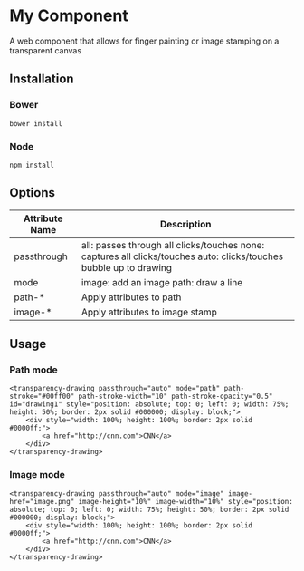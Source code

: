# My Component #
A web component that allows for finger painting or image stamping on a transparent canvas

## Installation ##

### Bower ###
	
	bower install

### Node ###

	npm install

## Options ##

| Attribute Name 	| Description                                                                                                        	|
|----------------	|--------------------------------------------------------------------------------------------------------------------	|
| passthrough    	| all: passes through all clicks/touches none: captures all clicks/touches auto: clicks/touches bubble up to drawing 	|
| mode           	| image: add an image path: draw a line                                                                              	|
| path-*         	| Apply attributes to path                                                                                           	|
| image-*        	| Apply attributes to image stamp                                                                                    	|

## Usage ##

### Path mode ###

	<transparency-drawing passthrough="auto" mode="path" path-stroke="#00ff00" path-stroke-width="10" path-stroke-opacity="0.5" id="drawing1" style="position: absolute; top: 0; left: 0; width: 75%; height: 50%; border: 2px solid #000000; display: block;">
		<div style="width: 100%; height: 100%; border: 2px solid #0000ff;">
			<a href="http://cnn.com">CNN</a>
		</div>
	</transparency-drawing>

### Image mode ###

	<transparency-drawing passthrough="auto" mode="image" image-href="image.png" image-height="10%" image-width="10%" style="position: absolute; top: 0; left: 0; width: 75%; height: 50%; border: 2px solid #000000; display: block;">
		<div style="width: 100%; height: 100%; border: 2px solid #0000ff;">
			<a href="http://cnn.com">CNN</a>
		</div>
	</transparency-drawing>